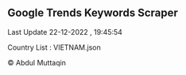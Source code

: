 

## Google Trends Keywords Scraper 
 
Last Update 22-12-2022 , 19:45:54

Country List :
VIETNAM.json



© Abdul Muttaqin 
